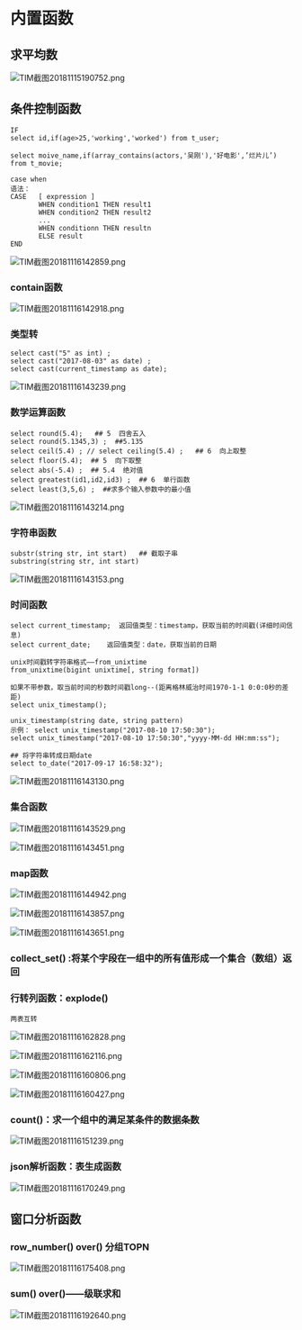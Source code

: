 # 内置函数

## 求平均数

![TIM截图20181115190752.png](https://upload-images.jianshu.io/upload_images/14465950-ec108ea8a3b70f54.png?imageMogr2/auto-orient/strip%7CimageView2/2/w/1240)

## 条件控制函数

	IF
	select id,if(age>25,'working','worked') from t_user;

	select moive_name,if(array_contains(actors,'吴刚'),'好电影',’烂片儿’) 
	from t_movie;

	case when 
	语法：
	CASE   [ expression ]
		   WHEN condition1 THEN result1
		   WHEN condition2 THEN result2
		   ...
		   WHEN conditionn THEN resultn
		   ELSE result
	END
	
![TIM截图20181116142859.png](https://upload-images.jianshu.io/upload_images/14465950-01b59579275e1742.png?imageMogr2/auto-orient/strip%7CimageView2/2/w/1240)

### contain函数

![TIM截图20181116142918.png](https://upload-images.jianshu.io/upload_images/14465950-e7d450d69bfc1ad9.png?imageMogr2/auto-orient/strip%7CimageView2/2/w/1240)

### 类型转

	select cast("5" as int) ;
	select cast("2017-08-03" as date) ;
	select cast(current_timestamp as date);

![TIM截图20181116143239.png](https://upload-images.jianshu.io/upload_images/14465950-953ab20dbc4672f5.png?imageMogr2/auto-orient/strip%7CimageView2/2/w/1240)	
	
### 数学运算函数

	select round(5.4);   ## 5  四舍五入
	select round(5.1345,3) ;  ##5.135
	select ceil(5.4) ; // select ceiling(5.4) ;   ## 6  向上取整
	select floor(5.4);  ## 5  向下取整
	select abs(-5.4) ;  ## 5.4  绝对值
	select greatest(id1,id2,id3) ;  ## 6  单行函数
	select least(3,5,6) ;  ##求多个输入参数中的最小值 
	
![TIM截图20181116143214.png](https://upload-images.jianshu.io/upload_images/14465950-37606514899b4d96.png?imageMogr2/auto-orient/strip%7CimageView2/2/w/1240)
	
### 字符串函数

	substr(string str, int start)   ## 截取子串
	substring(string str, int start)

![TIM截图20181116143153.png](https://upload-images.jianshu.io/upload_images/14465950-7474f533b34f2976.png?imageMogr2/auto-orient/strip%7CimageView2/2/w/1240)

	
### 时间函数

	select current_timestamp;  返回值类型：timestamp，获取当前的时间戳(详细时间信息)
	select current_date;    返回值类型：date，获取当前的日期
	
	unix时间戳转字符串格式——from_unixtime
	from_unixtime(bigint unixtime[, string format])
	
	如果不带参数，取当前时间的秒数时间戳long--(距离格林威治时间1970-1-1 0:0:0秒的差距) 
	select unix_timestamp();

	unix_timestamp(string date, string pattern)
	示例： select unix_timestamp("2017-08-10 17:50:30");
	select unix_timestamp("2017-08-10 17:50:30","yyyy-MM-dd HH:mm:ss");

	## 将字符串转成日期date
	select to_date("2017-09-17 16:58:32");
	
![TIM截图20181116143130.png](https://upload-images.jianshu.io/upload_images/14465950-265ce2a7c4cbb0ae.png?imageMogr2/auto-orient/strip%7CimageView2/2/w/1240)

### 集合函数

![TIM截图20181116143529.png](https://upload-images.jianshu.io/upload_images/14465950-9200feaad68d48cb.png?imageMogr2/auto-orient/strip%7CimageView2/2/w/1240)

![TIM截图20181116143451.png](https://upload-images.jianshu.io/upload_images/14465950-70a93f4debf2ff63.png?imageMogr2/auto-orient/strip%7CimageView2/2/w/1240)

### map函数

![TIM截图20181116144942.png](https://upload-images.jianshu.io/upload_images/14465950-ac4db3237ad6535f.png?imageMogr2/auto-orient/strip%7CimageView2/2/w/1240)

![TIM截图20181116143857.png](https://upload-images.jianshu.io/upload_images/14465950-ce0eb9e378e0b798.png?imageMogr2/auto-orient/strip%7CimageView2/2/w/1240)

![TIM截图20181116143651.png](https://upload-images.jianshu.io/upload_images/14465950-b848f9f1c73bacb3.png?imageMogr2/auto-orient/strip%7CimageView2/2/w/1240)

### collect_set() :将某个字段在一组中的所有值形成一个集合（数组）返回
### 行转列函数：explode()
	两表互转

![TIM截图20181116162828.png](https://upload-images.jianshu.io/upload_images/14465950-b9f999c01fd558ba.png?imageMogr2/auto-orient/strip%7CimageView2/2/w/1240)

![TIM截图20181116162116.png](https://upload-images.jianshu.io/upload_images/14465950-46b641d3d52211f8.png?imageMogr2/auto-orient/strip%7CimageView2/2/w/1240)

![TIM截图20181116160806.png](https://upload-images.jianshu.io/upload_images/14465950-86252a8038e34b81.png?imageMogr2/auto-orient/strip%7CimageView2/2/w/1240)

![TIM截图20181116160427.png](https://upload-images.jianshu.io/upload_images/14465950-00764eeb5cebc410.png?imageMogr2/auto-orient/strip%7CimageView2/2/w/1240)

### count()：求一个组中的满足某条件的数据条数

![TIM截图20181116151239.png](https://upload-images.jianshu.io/upload_images/14465950-612af35a8bd6fa31.png?imageMogr2/auto-orient/strip%7CimageView2/2/w/1240)

### json解析函数：表生成函数

![TIM截图20181116170249.png](https://upload-images.jianshu.io/upload_images/14465950-cf92b16d036e8bfc.png?imageMogr2/auto-orient/strip%7CimageView2/2/w/1240)

## 窗口分析函数

### row_number() over() 分组TOPN

![TIM截图20181116175408.png](https://upload-images.jianshu.io/upload_images/14465950-cc1256ea63401b0c.png?imageMogr2/auto-orient/strip%7CimageView2/2/w/1240)

### sum() over()——级联求和

![TIM截图20181116192640.png](https://upload-images.jianshu.io/upload_images/14465950-1f90c5b4bcd40c14.png?imageMogr2/auto-orient/strip%7CimageView2/2/w/1240)



